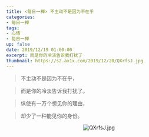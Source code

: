 ```yaml
---
title: <每日一禅> 不主动不是因为不在乎
categories:
- 每日一禅
tags: 
- 心情
- 每日一禅
up: false
date: 2019/12/19 01:00:00
excerpt: 而是你的冷淡告诉我打扰了
thumbnail: https://s2.ax1x.com/2019/12/20/QXrfsJ.jpg
---
```

 >不主动不是因为不在乎，

>而是你的冷淡告诉我打扰了。

>纵使有一万个想见你的理由，

>却少了一种能见你的身份。

  <div align="center">

![QXrfsJ.jpg](https://s2.ax1x.com/2019/12/20/QXrfsJ.jpg)